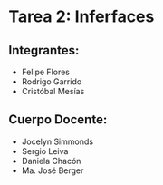 # Tarea 2: Inferfaces
## Integrantes: 
- Felipe Flores
- Rodrigo Garrido 
- Cristóbal Mesías

## Cuerpo Docente:
- Jocelyn Simmonds
- Sergio Leiva
- Daniela Chacón
- Ma. José Berger


